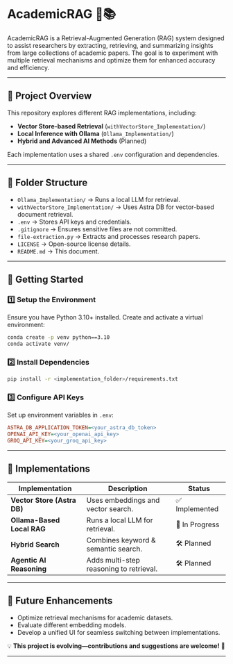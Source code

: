 # **AcademicRAG 🧠📚**

AcademicRAG is a Retrieval-Augmented Generation (RAG) system designed to assist researchers by extracting, retrieving, and summarizing insights from large collections of academic papers. The goal is to experiment with multiple retrieval mechanisms and optimize them for enhanced accuracy and efficiency.

---

## **📌 Project Overview**

This repository explores different RAG implementations, including:

- **Vector Store-based Retrieval** (`withVectorStore_Implementation/`)
- **Local Inference with Ollama** (`Ollama_Implementation/`)
- **Hybrid and Advanced AI Methods** (Planned)

Each implementation uses a shared `.env` configuration and dependencies.

---

## **📂 Folder Structure**

- `Ollama_Implementation/` → Runs a local LLM for retrieval.
- `withVectorStore_Implementation/` → Uses Astra DB for vector-based document retrieval.
- `.env` → Stores API keys and credentials.
- `.gitignore` → Ensures sensitive files are not committed.
- `file-extraction.py` → Extracts and processes research papers.
- `LICENSE` → Open-source license details.
- `README.md` → This document.

---

## **🚀 Getting Started**

### **1️⃣ Setup the Environment**

Ensure you have Python 3.10+ installed. Create and activate a virtual environment:

```bash
conda create -p venv python==3.10
conda activate venv/
```

### **2️⃣ Install Dependencies**

```bash
pip install -r <implementation_folder>/requirements.txt
```

### **3️⃣ Configure API Keys**

Set up environment variables in `.env`:

```ini
ASTRA_DB_APPLICATION_TOKEN=<your_astra_db_token>
OPENAI_API_KEY=<your_openai_api_key>
GROQ_API_KEY=<your_groq_api_key>
```

---

## **📌 Implementations**

| Implementation              | Description                             | Status         |
| --------------------------- | --------------------------------------- | -------------- |
| **Vector Store (Astra DB)** | Uses embeddings and vector search.      | ✅ Implemented |
| **Ollama-Based Local RAG**  | Runs a local LLM for retrieval.         | 🚧 In Progress |
| **Hybrid Search**           | Combines keyword & semantic search.     | 🛠 Planned      |
| **Agentic AI Reasoning**    | Adds multi-step reasoning to retrieval. | 🛠 Planned      |

---

## **🔬 Future Enhancements**

- Optimize retrieval mechanisms for academic datasets.
- Evaluate different embedding models.
- Develop a unified UI for seamless switching between implementations.

💡 **This project is evolving—contributions and suggestions are welcome!** 🚀

---
